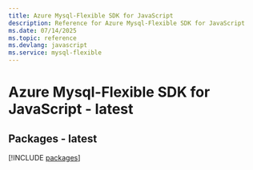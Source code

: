 ```yaml
---
title: Azure Mysql-Flexible SDK for JavaScript
description: Reference for Azure Mysql-Flexible SDK for JavaScript
ms.date: 07/14/2025
ms.topic: reference
ms.devlang: javascript
ms.service: mysql-flexible
---
```

# Azure Mysql-Flexible SDK for JavaScript - latest
## Packages - latest
[!INCLUDE [packages](mysql-flexible-index.md)]